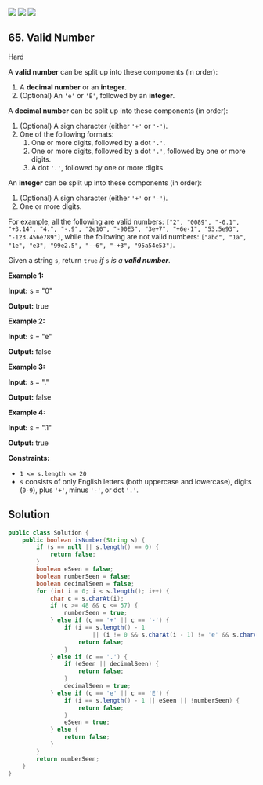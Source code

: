 [![](https://img.shields.io/github/stars/javadev/LeetCode-in-Java?label=Stars&style=flat-square)](https://github.com/javadev/LeetCode-in-Java)
[![](https://img.shields.io/github/forks/javadev/LeetCode-in-Java?label=Fork%20me%20on%20GitHub%20&style=flat-square)](https://github.com/javadev/LeetCode-in-Java/fork)
[![](https://img.shields.io/badge/-LeetCode%20in%20Kotlin-blue?style=flat-square)](https://github.com/javadev/LeetCode-in-Kotlin)

## 65\. Valid Number

Hard

A **valid number** can be split up into these components (in order):

1.  A **decimal number** or an **integer**.
2.  (Optional) An `'e'` or `'E'`, followed by an **integer**.

A **decimal number** can be split up into these components (in order):

1.  (Optional) A sign character (either `'+'` or `'-'`).
2.  One of the following formats:
    1.  One or more digits, followed by a dot `'.'`.
    2.  One or more digits, followed by a dot `'.'`, followed by one or more digits.
    3.  A dot `'.'`, followed by one or more digits.

An **integer** can be split up into these components (in order):

1.  (Optional) A sign character (either `'+'` or `'-'`).
2.  One or more digits.

For example, all the following are valid numbers: `["2", "0089", "-0.1", "+3.14", "4.", "-.9", "2e10", "-90E3", "3e+7", "+6e-1", "53.5e93", "-123.456e789"]`, while the following are not valid numbers: `["abc", "1a", "1e", "e3", "99e2.5", "--6", "-+3", "95a54e53"]`.

Given a string `s`, return `true` _if_ `s` _is a **valid number**_.

**Example 1:**

**Input:** s = "0"

**Output:** true 

**Example 2:**

**Input:** s = "e"

**Output:** false 

**Example 3:**

**Input:** s = "."

**Output:** false 

**Example 4:**

**Input:** s = ".1"

**Output:** true 

**Constraints:**

*   `1 <= s.length <= 20`
*   `s` consists of only English letters (both uppercase and lowercase), digits (`0-9`), plus `'+'`, minus `'-'`, or dot `'.'`.

## Solution

```java
public class Solution {
    public boolean isNumber(String s) {
        if (s == null || s.length() == 0) {
            return false;
        }
        boolean eSeen = false;
        boolean numberSeen = false;
        boolean decimalSeen = false;
        for (int i = 0; i < s.length(); i++) {
            char c = s.charAt(i);
            if (c >= 48 && c <= 57) {
                numberSeen = true;
            } else if (c == '+' || c == '-') {
                if (i == s.length() - 1
                        || (i != 0 && s.charAt(i - 1) != 'e' && s.charAt(i - 1) != 'E')) {
                    return false;
                }
            } else if (c == '.') {
                if (eSeen || decimalSeen) {
                    return false;
                }
                decimalSeen = true;
            } else if (c == 'e' || c == 'E') {
                if (i == s.length() - 1 || eSeen || !numberSeen) {
                    return false;
                }
                eSeen = true;
            } else {
                return false;
            }
        }
        return numberSeen;
    }
}
```
